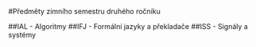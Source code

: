 #Předměty zimního semestru druhého ročníku

##IAL - Algoritmy
##IFJ - Formální jazyky a překladače
##ISS - Signály a systémy

